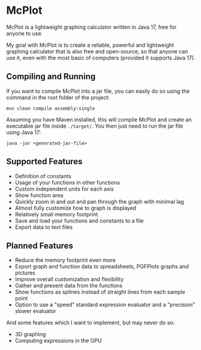 # McPlot

McPlot is a lightweight graphing calculator written in Java 17, free for anyone to use.

My goal with McPlot is to create a reliable, powerful and lightweight graphing calculator that is also free and
open-source, so that anyone can use it, even with the most basic of computers (provided it supports Java 17).

## Compiling and Running

If you want to compile McPlot into a jar file, you can easily do so using the command in the root folder of the project:

```
mvn clean compile assembly:single
```

Assuming you have Maven installed, this will compile McPlot and create an executable jar file inside ```./target/```.
You then just need to run the jar file using Java 17:

```
java -jar <generated-jar-file>
```

## Supported Features

* Definition of constants
* Usage of your functions in other functions
* Custom independent units for each axis
* Show function area
* Quickly zoom in and out and pan through the graph with minimal lag
* Almost fully customize how to graph is displayed
* Relatively small memory footprint
* Save and load your functions and constants to a file
* Export data to text files

## Planned Features

* Reduce the memory footprint even more
* Export graph and function data to spreadsheets, PGFPlots graphs and pictures
* Improve overall customization and flexibility
* Gather and present data from the functions
* Show functions as splines instead of straight lines from each sample point
* Option to use a "speed" standard expression evaluator and a "precision" slower evaluator

And some features which I want to implement, but may never do so:

* 3D graphing
* Computing expressions in the GPU

